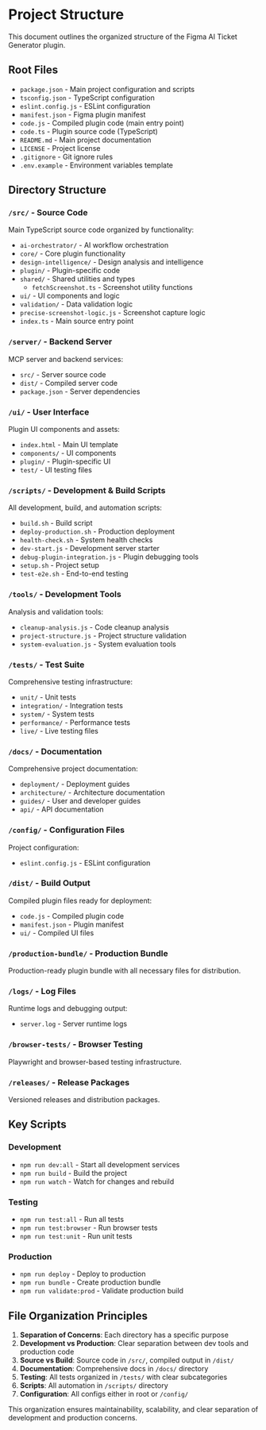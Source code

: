 # Project Structure

This document outlines the organized structure of the Figma AI Ticket Generator plugin.

## Root Files
- `package.json` - Main project configuration and scripts
- `tsconfig.json` - TypeScript configuration
- `eslint.config.js` - ESLint configuration
- `manifest.json` - Figma plugin manifest
- `code.js` - Compiled plugin code (main entry point)
- `code.ts` - Plugin source code (TypeScript)
- `README.md` - Main project documentation
- `LICENSE` - Project license
- `.gitignore` - Git ignore rules
- `.env.example` - Environment variables template

## Directory Structure

### `/src/` - Source Code
Main TypeScript source code organized by functionality:
- `ai-orchestrator/` - AI workflow orchestration
- `core/` - Core plugin functionality
- `design-intelligence/` - Design analysis and intelligence
- `plugin/` - Plugin-specific code
- `shared/` - Shared utilities and types
  - `fetchScreenshot.ts` - Screenshot utility functions
- `ui/` - UI components and logic
- `validation/` - Data validation logic
- `precise-screenshot-logic.js` - Screenshot capture logic
- `index.ts` - Main source entry point

### `/server/` - Backend Server
MCP server and backend services:
- `src/` - Server source code
- `dist/` - Compiled server code
- `package.json` - Server dependencies

### `/ui/` - User Interface
Plugin UI components and assets:
- `index.html` - Main UI template
- `components/` - UI components
- `plugin/` - Plugin-specific UI
- `test/` - UI testing files

### `/scripts/` - Development & Build Scripts
All development, build, and automation scripts:
- `build.sh` - Build script
- `deploy-production.sh` - Production deployment
- `health-check.sh` - System health checks
- `dev-start.js` - Development server starter
- `debug-plugin-integration.js` - Plugin debugging tools
- `setup.sh` - Project setup
- `test-e2e.sh` - End-to-end testing

### `/tools/` - Development Tools
Analysis and validation tools:
- `cleanup-analysis.js` - Code cleanup analysis
- `project-structure.js` - Project structure validation
- `system-evaluation.js` - System evaluation tools

### `/tests/` - Test Suite
Comprehensive testing infrastructure:
- `unit/` - Unit tests
- `integration/` - Integration tests
- `system/` - System tests
- `performance/` - Performance tests
- `live/` - Live testing files

### `/docs/` - Documentation
Comprehensive project documentation:
- `deployment/` - Deployment guides
- `architecture/` - Architecture documentation
- `guides/` - User and developer guides
- `api/` - API documentation

### `/config/` - Configuration Files
Project configuration:
- `eslint.config.js` - ESLint configuration

### `/dist/` - Build Output
Compiled plugin files ready for deployment:
- `code.js` - Compiled plugin code
- `manifest.json` - Plugin manifest
- `ui/` - Compiled UI files

### `/production-bundle/` - Production Bundle
Production-ready plugin bundle with all necessary files for distribution.

### `/logs/` - Log Files
Runtime logs and debugging output:
- `server.log` - Server runtime logs

### `/browser-tests/` - Browser Testing
Playwright and browser-based testing infrastructure.

### `/releases/` - Release Packages
Versioned releases and distribution packages.

## Key Scripts

### Development
- `npm run dev:all` - Start all development services
- `npm run build` - Build the project
- `npm run watch` - Watch for changes and rebuild

### Testing  
- `npm run test:all` - Run all tests
- `npm run test:browser` - Run browser tests
- `npm run test:unit` - Run unit tests

### Production
- `npm run deploy` - Deploy to production
- `npm run bundle` - Create production bundle
- `npm run validate:prod` - Validate production build

## File Organization Principles

1. **Separation of Concerns**: Each directory has a specific purpose
2. **Development vs Production**: Clear separation between dev tools and production code
3. **Source vs Build**: Source code in `/src/`, compiled output in `/dist/`
4. **Documentation**: Comprehensive docs in `/docs/` directory
5. **Testing**: All tests organized in `/tests/` with clear subcategories
6. **Scripts**: All automation in `/scripts/` directory
7. **Configuration**: All configs either in root or `/config/`

This organization ensures maintainability, scalability, and clear separation of development and production concerns.